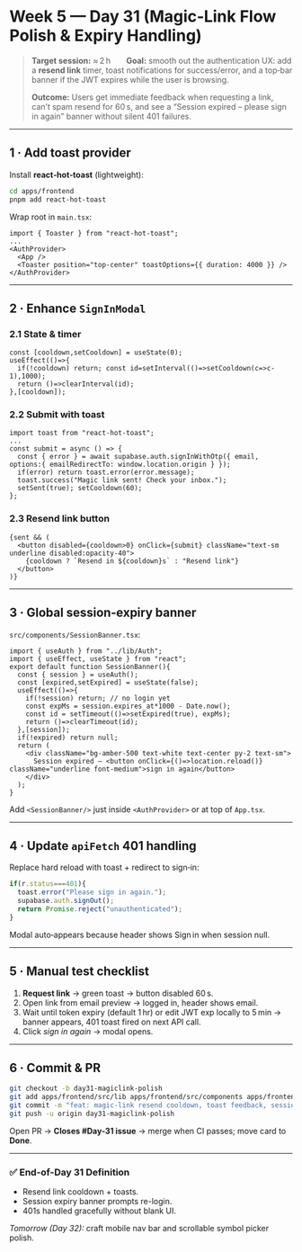 # Week 5 — Day 31 (Magic‑Link Flow Polish & Expiry Handling)

> **Target session:** ≈ 2 h  **Goal:** smooth out the authentication UX: add a **resend link** timer, toast notifications for success/error, and a top‑bar banner if the JWT expires while the user is browsing.
>
> **Outcome:** Users get immediate feedback when requesting a link, can’t spam resend for 60 s, and see a “Session expired – please sign in again” banner without silent 401 failures.

---

## 1 · Add toast provider

Install **react‑hot‑toast** (lightweight):

```bash
cd apps/frontend
pnpm add react-hot-toast
```

Wrap root in `main.tsx`:

```tsx
import { Toaster } from "react-hot-toast";
...
<AuthProvider>
  <App />
  <Toaster position="top-center" toastOptions={{ duration: 4000 }} />
</AuthProvider>
```

---

## 2 · Enhance `SignInModal`

### 2.1 State & timer

```tsx
const [cooldown,setCooldown] = useState(0);
useEffect(()=>{
  if(!cooldown) return; const id=setInterval(()=>setCooldown(c=>c-1),1000);
  return ()=>clearInterval(id);
},[cooldown]);
```

### 2.2 Submit with toast

```tsx
import toast from "react-hot-toast";
...
const submit = async () => {
  const { error } = await supabase.auth.signInWithOtp({ email, options:{ emailRedirectTo: window.location.origin } });
  if(error) return toast.error(error.message);
  toast.success("Magic link sent! Check your inbox.");
  setSent(true); setCooldown(60);
};
```

### 2.3 Resend link button

```tsx
{sent && (
  <button disabled={cooldown>0} onClick={submit} className="text-sm underline disabled:opacity-40">
    {cooldown ? `Resend in ${cooldown}s` : "Resend link"}
  </button>
)}
```

---

## 3 · Global session‑expiry banner

`src/components/SessionBanner.tsx`:

```tsx
import { useAuth } from "../lib/Auth";
import { useEffect, useState } from "react";
export default function SessionBanner(){
  const { session } = useAuth();
  const [expired,setExpired] = useState(false);
  useEffect(()=>{
    if(!session) return; // no login yet
    const expMs = session.expires_at*1000 - Date.now();
    const id = setTimeout(()=>setExpired(true), expMs);
    return ()=>clearTimeout(id);
  },[session]);
  if(!expired) return null;
  return (
    <div className="bg-amber-500 text-white text-center py-2 text-sm">
      Session expired — <button onClick={()=>location.reload()} className="underline font-medium">sign in again</button>
    </div>
  );
}
```

Add `<SessionBanner/>` just inside `<AuthProvider>` or at top of `App.tsx`.

---

## 4 · Update `apiFetch` 401 handling

Replace hard reload with toast + redirect to sign‑in:

```ts
if(r.status===401){
  toast.error("Please sign in again.");
  supabase.auth.signOut();
  return Promise.reject("unauthenticated");
}
```

Modal auto‑appears because header shows Sign in when session null.

---

## 5 · Manual test checklist

1. **Request link** → green toast → button disabled 60 s.
2. Open link from email preview → logged in, header shows email.
3. Wait until token expiry (default 1 hr) or edit JWT exp locally to 5 min → banner appears, 401 toast fired on next API call.
4. Click *sign in again* → modal opens.

---

## 6 · Commit & PR

```bash
git checkout -b day31-magiclink-polish
git add apps/frontend/src/lib apps/frontend/src/components apps/frontend/src/main.tsx package.json pnpm-lock.yaml
git commit -m "feat: magic-link resend cooldown, toast feedback, session-expiry banner"
git push -u origin day31-magiclink-polish
```

Open PR → **Closes #Day-31 issue** → merge when CI passes; move card to **Done**.

---

### ✅ End-of-Day 31 Definition

* Resend link cooldown + toasts.
* Session expiry banner prompts re-login.
* 401s handled gracefully without blank UI.

*Tomorrow (Day 32):* craft mobile nav bar and scrollable symbol picker polish.